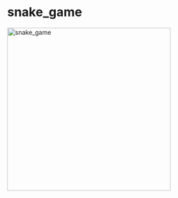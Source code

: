 # snake_game

<img width="374" alt="snake_game" src="https://user-images.githubusercontent.com/95737827/149421666-ebeda4d9-d8b3-4c31-b682-ac25103434cd.png">
